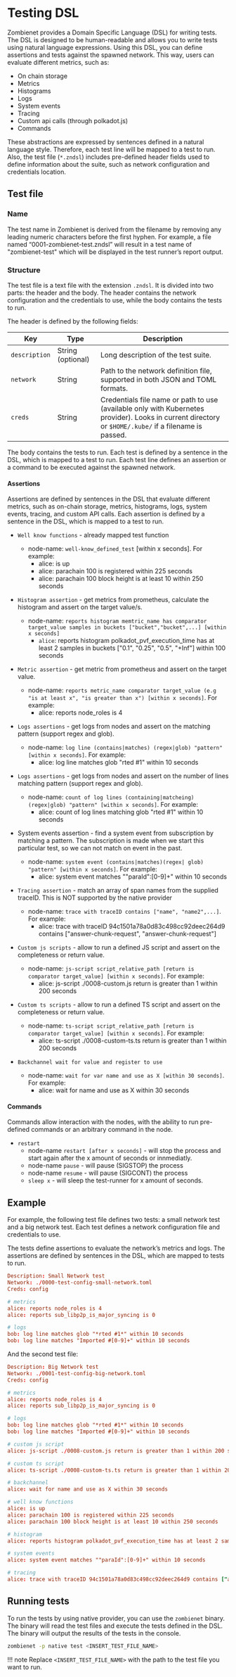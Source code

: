 # Testing DSL

Zombienet provides a Domain Specific Language (DSL) for writing tests. The DSL is designed to be human-readable and allows you to write tests using natural language expressions. Using this DSL, you can define assertions and tests against the spawned network. This way, users can evaluate different metrics, such as:

- On chain storage
- Metrics
- Histograms
- Logs
- System events
- Tracing
- Custom api calls (through polkadot.js)
- Commands 

These abstractions are expressed by sentences defined in a natural language style. Therefore, each test line will be mapped to a test to run. Also, the test file (`*.zndsl`) includes pre-defined header fields used to define information about the suite, such as network configuration and credentials location.

## Test file 

### Name

The test name in Zombienet is derived from the filename by removing any leading numeric characters before the first hyphen. For example, a file named “0001-zombienet-test.zndsl” will result in a test name of "zombienet-test" which will be displayed in the test runner’s report output.

### Structure

The test file is a text file with the extension `.zndsl`. It is divided into two parts: the header and the body. The header contains the network configuration and the credentials to use, while the body contains the tests to run.

The header is defined by the following fields:

| Key            | Type     | Description                                                                                     |
| -------------- | -------- | ----------------------------------------------------------------------------------------------- |
| `description`  | String (optional) | Long description of the test suite.                                                  |
| `network`      | String   | Path to the network definition file, supported in both JSON and TOML formats.                   |
| `creds`        | String   | Credentials file name or path to use (available only with Kubernetes provider). Looks in current directory or `$HOME/.kube/` if a filename is passed. |

The body contains the tests to run. Each test is defined by a sentence in the DSL, which is mapped to a test to run. Each test line defines an assertion or a command to be executed against the spawned network.

#### Assertions

Assertions are defined by sentences in the DSL that evaluate different metrics, such as on-chain storage, metrics, histograms, logs, system events, tracing, and custom API calls. Each assertion is defined by a sentence in the DSL, which is mapped to a test to run.

- `Well know functions` - already mapped test function
  - node-name: `well-know_defined_test` [within x seconds]. For example:
    - alice: is up
    - alice: parachain 100 is registered within 225 seconds
    - alice: parachain 100 block height is at least 10 within 250 seconds

- `Histogram assertion` - get metrics from prometheus, calculate the histogram and assert on the target value/s.
  - node-name: `reports histogram memtric_name has comparator target_value samples in buckets ["bucket","bucket",...] [within x seconds]`
    - `alice`: reports histogram polkadot_pvf_execution_time has at least 2 samples in buckets ["0.1", "0.25", "0.5", "+Inf"] within 100 seconds

- `Metric assertion` - get metric from prometheus and assert on the target value.
  - node-name: `reports metric_name comparator target_value (e.g "is at least x", "is greater than x") [within x seconds]`. For example:
    - alice: reports node_roles is 4

- `Logs assertions` - get logs from nodes and assert on the matching pattern (support regex and glob).
  - node-name: `log line (contains|matches) (regex|glob) "pattern" [within x seconds]`. For example:
    - alice: log line matches glob "rted #1" within 10 seconds

- `Logs assertions` - get logs from nodes and assert on the number of lines matching pattern (support regex and glob).
  - node-name: `count of log lines (containing|matcheing) (regex|glob) "pattern" [within x seconds]`. For example:
    - alice: count of log lines matching glob "rted #1" within 10 seconds

- System events assertion - find a system event from subscription by matching a pattern. The subscription is made when we start this particular test, so we can not match on event in the past.
  - node-name: `system event (contains|matches)(regex| glob) "pattern" [within x seconds]`. For example:
    - alice: system event matches ""paraId":[0-9]+" within 10 seconds

- `Tracing assertion` - match an array of span names from the supplied traceID. This is NOT supported by the native provider
  - node-name: `trace with traceID contains ["name", "name2",...]`. For example:
    - alice: trace with traceID 94c1501a78a0d83c498cc92deec264d9 contains ["answer-chunk-request", "answer-chunk-request"]

- `Custom js scripts` - allow to run a defined JS script and assert on the completeness or return value.
  - node-name: `js-script script_relative_path [return is comparator target_value] [within x seconds]`. For example:
    - alice: js-script ./0008-custom.js return is greater than 1 within 200 seconds

- `Custom ts scripts` - allow to run a defined TS script and assert on the completeness or return value.
  - node-name: `ts-script script_relative_path [return is comparator target_value] [within x seconds]`. For example:
    - alice: ts-script ./0008-custom-ts.ts return is greater than 1 within 200 seconds

- `Backchannel wait for value and register to use`
  - node-name: `wait for var name and use as X [within 30 seconds]`. For example:
    - alice: wait for name and use as X within 30 seconds

#### Commands

Commands allow interaction with the nodes, with the ability to run pre-defined commands or an arbitrary command in the node.

- `restart`
  - node-name `restart [after x seconds]` - will stop the process and start again after the x amount of seconds or innmediatly.
  - node-name `pause` - will pause (SIGSTOP) the process
  - node-name `resume` - will pause (SIGCONT) the process
  - `sleep x` - will sleep the test-runner for x amount of seconds.


## Example

For example, the following test file defines two tests: a small network test and a big network test. Each test defines a network configuration file and credentials to use.

The tests define assertions to evaluate the network’s metrics and logs. The assertions are defined by sentences in the DSL, which are mapped to tests to run.

``` toml
Description: Small Network test
Network: ./0000-test-config-small-network.toml
Creds: config

# metrics
alice: reports node_roles is 4
alice: reports sub_libp2p_is_major_syncing is 0

# logs
bob: log line matches glob "*rted #1*" within 10 seconds
bob: log line matches "Imported #[0-9]+" within 10 seconds
```

And the second test file:

``` toml
Description: Big Network test
Network: ./0001-test-config-big-network.toml
Creds: config

# metrics
alice: reports node_roles is 4
alice: reports sub_libp2p_is_major_syncing is 0

# logs
bob: log line matches glob "*rted #1*" within 10 seconds
bob: log line matches "Imported #[0-9]+" within 10 seconds

# custom js script
alice: js-script ./0008-custom.js return is greater than 1 within 200 seconds

# custom ts script
alice: ts-script ./0008-custom-ts.ts return is greater than 1 within 200 seconds

# backchannel
alice: wait for name and use as X within 30 seconds

# well know functions
alice: is up
alice: parachain 100 is registered within 225 seconds
alice: parachain 100 block height is at least 10 within 250 seconds

# histogram
alice: reports histogram polkadot_pvf_execution_time has at least 2 samples in buckets ["0.1", "0.25", "0.5", "+Inf"] within 100 seconds

# system events
alice: system event matches ""paraId":[0-9]+" within 10 seconds

# tracing
alice: trace with traceID 94c1501a78a0d83c498cc92deec264d9 contains ["answer-chunk-request", "answer-chunk-request"]
```

## Running tests

To run the tests by using native provider, you can use the `zombienet` binary. The binary will read the test files and execute the tests defined in the DSL. The binary will output the results of the tests in the console.

```bash
zombienet -p native test <INSERT_TEST_FILE_NAME>
```

!!! note
    Replace `<INSERT_TEST_FILE_NAME>` with the path to the test file you want to run.

